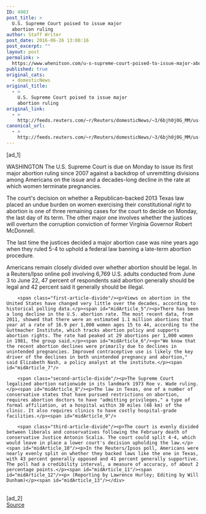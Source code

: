 ```yaml
---
ID: 4903
post_title: >
  U.S. Supreme Court poised to issue major
  abortion ruling
author: Staff Writer
post_date: 2016-06-26 13:00:16
post_excerpt: ""
layout: post
permalink: >
  https://www.whenitson.com/u-s-supreme-court-poised-to-issue-major-abortion-ruling/
published: true
original_cats:
  - domesticNews
original_title:
  - >
    U.S. Supreme Court poised to issue major
    abortion ruling
original_link:
  - >
    http://feeds.reuters.com/~r/Reuters/domesticNews/~3/6bjh0j0G_MM/us-usa-court-abortion-idUSKCN0ZC0JL
canonical_url:
  - >
    http://feeds.reuters.com/~r/Reuters/domesticNews/~3/6bjh0j0G_MM/us-usa-court-abortion-idUSKCN0ZC0JL
---
```

 [ad_1]
<br><div id="articleText">
<span id="midArticle_start"/>

<span id="midArticle_0"/><span class="focusParagraph" readability="4"><p><span class="articleLocation">WASHINGTON</span> The U.S. Supreme Court is due on Monday to issue its first major abortion ruling since 2007 against a backdrop of unremitting divisions among Americans on the issue and a decades-long decline in the rate at which women terminate pregnancies.</p></span><span id="midArticle_1"/><p>The court's decision on whether a Republican-backed 2013 Texas law placed an undue burden on women exercising their constitutional right to abortion is one of three remaining cases for the court to decide on Monday, the last day of its term. The other major one involves whether the justices will overturn the corruption conviction of former Virginia Governor Robert McDonnell.</p><span id="midArticle_2"/><p>The last time the justices decided a major abortion case was nine years ago when they ruled 5-4 to uphold a federal law banning a late-term abortion procedure.</p><span id="midArticle_3"/><p>Americans remain closely divided over whether abortion should be legal. In a Reuters/Ipso online poll involving 6,769 U.S. adults conducted from June 3 to June 22, 47 percent of respondents said abortion generally should be legal and 42 percent said it generally should be illegal.</p><span id="midArticle_4"/>
        
        <span class="first-article-divide"/><p>Views on abortion in the United States have changed very little over the decades, according to historical polling data.</p><span id="midArticle_5"/><p>There has been a long decline in the U.S. abortion rate. The most recent data, from 2011, showed that there were an estimated 1.1 million abortions that year at a rate of 16.9 per 1,000 women ages 15 to 44, according to the Guttmacher Institute, which tracks abortion policy and supports abortion rights. The rate had peaked at 29 abortions per 1,000 women in 1981, the group said.</p><span id="midArticle_6"/><p>"We know that the recent abortion declines were primarily due to declines in unintended pregnancies. Improved contraceptive use is likely the key driver of the declines in both unintended pregnancy and abortion," said Elizabeth Nash, a policy analyst at the institute.</p><span id="midArticle_7"/>
        
        <span class="second-article-divide"/><p>The Supreme Court legalized abortion nationwide in its landmark 1973 Roe v. Wade ruling. </p><span id="midArticle_8"/><p>The law in Texas, one of a number of conservative states that have pursued restrictions on abortion, requires abortion doctors to have "admitting privileges," a type of formal affiliation, at a hospital within 30 miles (48 km) of the clinic. It also requires clinics to have costly hospital-grade facilities.</p><span id="midArticle_9"/>
        
        <span class="third-article-divide"/><p>The court is evenly divided between liberals and conservatives following the February death of conservative Justice Antonin Scalia. The court could split 4-4, which would leave in place a lower court's decision upholding the law.</p><span id="midArticle_10"/><p>In the Reuters/Ipsos poll, Americans were nearly evenly split on whether they backed laws like the one in Texas, with 43 percent generally opposed and 41 percent generally supportive. The poll had a credibility interval, a measure of accuracy, of about 2 percentage points.</p><span id="midArticle_11"/><span id="midArticle_12"/><p> (Reporting by Lawrence Hurley; Editing by Will Dunham)</p><span id="midArticle_13"/></div>
<br>[ad_2]
<br><a href="http://feeds.reuters.com/~r/Reuters/domesticNews/~3/6bjh0j0G_MM/us-usa-court-abortion-idUSKCN0ZC0JL">Source </a>